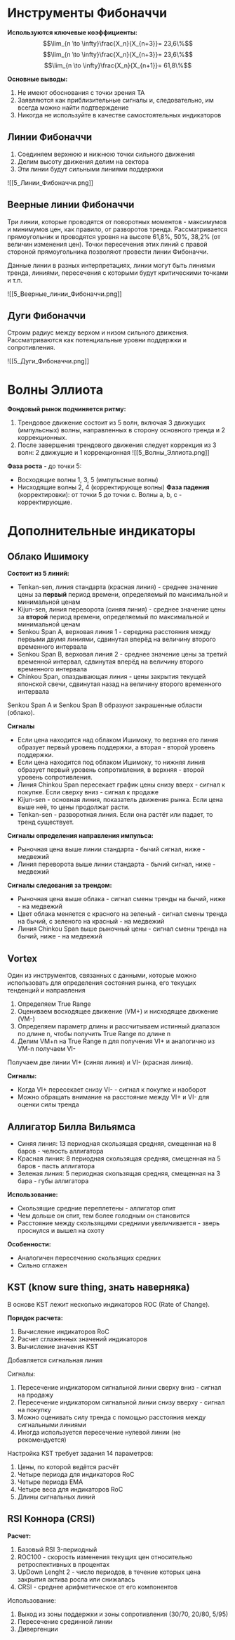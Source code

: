 # Инструменты Фибоначчи

**Используются ключевые коэффициенты:**
$$\lim_{n \to \infty}\frac{X_n}{X_{n+3}}= 23,6\%$$
$$\lim_{n \to \infty}\frac{X_n}{X_{n+3}}= 23,6\%$$
$$\lim_{n \to \infty}\frac{X_n}{X_{n+1}}= 61,8\%$$

**Основные выводы:**
1. Не имеют обоснования с точки зрения ТА
2. Заявляются как приблизительные сигналы и, следовательно, им всегда можно найти подтверждение
3. Никогда не используйте в качестве самостоятельных индикаторов
## Линии Фибоначчи
1. Соединяем верхнюю и нижнюю точки сильного движения
2. Делим высоту движения делим на сектора
3. Эти линии будут сильными линиями поддержки

![[5_Линии_Фибоначчи.png]]

## Веерные линии Фибоначчи

Три линии, которые проводятся от поворотных моментов - максимумов и минимумов цен, как правило, от разворотов тренда. Рассматривается прямоугольник и проводятся уровня на высоте 61,8%, 50%, 38,2% (от величин изменения цен). Точки пересечения этих линий с правой стороной прямоугольника позволяют провести линии Фибоначчи.

Данные линии в разных интерпретациях, линии могут быть линиями тренда, линиями, пересечения с которыми будут критическими точками и т.п.

![[5_Веерные_линии_Фибоначчи.png]]

## Дуги Фибоначчи

Строим радиус между верхом и низом сильного движения.
Рассматриваются как потенциальные уровни поддержки и сопротивления.

![[5_Дуги_Фибоначчи.png]]

# Волны Эллиота

**Фондовый рынок подчиняется ритму:**
1. Трендовое движение состоит из 5 волн, включая 3 движущих (импульсных) волны, направленных в сторону основного тренда и 2 коррекционных.
2. После завершения трендового движения следует коррекция из 3 волн: 2 движущие и 1 коррекционная
![[5_Волны_Эллиота.png]]

**Фаза роста** - до точки 5:
- Восходящие волны 1, 3, 5 (импульсные волны)
- Нисходящие волны 2, 4 (корректирующе волны)
**Фаза падения** (корректировки): от точки 5 до точки c. Волны a, b, c - корректирующие.

# Дополнительные индикаторы

## Облако Ишимоку

**Состоит из 5 линий:**
- Tenkan-sen, линия стандарта (красная линия) - среднее значение цены за **первый** период времени, определяемый по максимальной и минимальной ценам
- Kijun-sen, линия переворота (синяя линия) - среднее значение цены за **второй** период времени, определяемый по максимальной и минимальной ценам
- Senkou Span A, верховая линия 1 - середина расстояния между первыми двумя линиями, сдвинутая вперёд на величину второго временного интервала
- Senkou Span B, верховая линия 2 - среднее значение цены за третий временной интервал, сдвинутая вперёд на величину второго временного интервала
- Chinkou Span, опаздывающая линия - цены закрытия текущей японской свечи, сдвинутая назад на величину второго временного интервала

Senkou Span A и Senkou Span B образуют закрашенные области (облако).

**Сигналы**
- Если цена находится над облаком Ишимоку, то верхняя его линия образует первый уровень поддержки, а вторая - второй уровень поддержки.
- Если цена находится под облаком Ишимоку, то нижняя линия образует первый уровень сопротивления, в верхняя - второй уровень сопротивления.
- Линия Chinkou Span пересекает график цены снизу вверх - сигнал к покупке. Если сверху вниз - сигнал к продаже
- Kijun-sen - основная линия, показатель движения рынка. Если цена выше неё, то цены продолжат расти.
- Tenkan-sen - разворотная линия. Если она растёт или падает, то тренд существует.

**Сигналы определения направления импульса:**
- Рыночная цена выше линии стандарта - бычий сигнал, ниже - медвежий
- Линия переворота выше линии стандарта - бычий сигнал, ниже - медвежий

**Сигналы следования за трендом:**
- Рыночная цена выше облака - сигнал смены тренды на бычий, ниже - на медвежий
- Цвет облака меняется с красного на зеленый - сигнал смены тренда на бычий, с зеленого на красный - на медвежий
- Линия Chinkou Span выше рыночный цены - сигнал смены тренда на бычий, ниже - на медвежий
## Vortex

Один из инструментов, связанных с данными, которые можно использовать для определения состояния рынка, его текущих тенденций и направления

1. Определяем True Range
2. Оцениваем восходящее движение (VM+) и нисходящее движение (VM-)
3. Определяем параметр длины и рассчитываем истинный диапазон по длине n, чтобы получить True Range по длине n
4. Делим VM+n на True Range n для получения VI+ и аналогично из VM-n получаем VI-

Получаем две линии VI+ (синяя линия) и VI- (красная линия).


**Сигналы:**
- Когда VI+ пересекает снизу VI- - сигнал к покупке и наоборот
- Можно обращать внимание на расстояние между VI+ и VI- для оценки силы тренда

## Аллигатор Билла Вильямса

- Синяя линия: 13 периодная скользящая средняя, смещенная на 8 баров - челюсть аллигатора
- Красная линия: 8 периодная скользящая средняя, смещенная на 5 баров - пасть аллигатора
- Зеленая линия: 5 периодная скользящая средняя, смещенная на 3 бара - губы аллигатора

**Использование:**
- Скользящие средние переплетены - аллигатор спит
- Чем дольше он спит, тем более голодным он становится
- Расстояние между скользящими средними увеличивается - зверь проснулся и вышел на охоту

**Особенности:**
- Аналогичен пересечению скользящих средних
- Сильно сглажен

## KST (know sure thing, знать наверняка)

В основе KST лежит несколько индикаторов ROC (Rate of Change).

**Порядок расчета:**
1. Вычисление индикаторов RoC
2. Расчет сглаженных значений индикаторов
3. Вычисление значения KST

Добавляется сигнальная линия

Сигналы:
1. Пересечение индикатором сигнальной линии сверху вниз - сигнал на продажу
2. Пересечение индикатором сигнальной линии снизу вверху - сигнал на покупку
3. Можно оценивать силу тренда с помощью расстояния между сигнальными линиями
4. Иногда используется пересечение нулевой линии (не рекомендуется)

Настройка KST требует задания 14 параметров:
1. Цены, по которой ведётся расчёт
2. Четыре периода для индикаторов RoC
3. Четыре периода EMA
4. Четыре веса для индикаторов RoC
5. Длины сигнальных линий

## RSI Коннора (CRSI)

**Расчет:**
1. Базовый RSI 3-периодный
2. ROC100 - скорость изменения текущих цен относительно ретроспективных в процентах
3. UpDown Lenght 2 - число периодов, в течение которых цена закрытия актива росла или снижалась
4. CRSI - среднее арифметическое от его компонентов

Использование:
1. Выход из зоны поддержки и зоны сопротивления (30/70, 20/80, 5/95)
2. Пересечение срединной линии
3. Дивергенции
